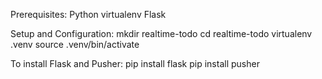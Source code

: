 Prerequisites:
Python
virtualenv
Flask

Setup and Configuration:
mkdir realtime-todo
cd realtime-todo
virtualenv .venv
source .venv/bin/activate

To install Flask and Pusher:
pip install flask
pip install pusher
